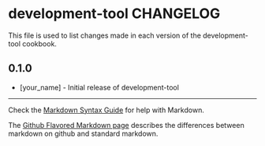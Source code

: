 development-tool CHANGELOG
==========================

This file is used to list changes made in each version of the development-tool cookbook.

0.1.0
-----
- [your_name] - Initial release of development-tool

- - -
Check the [Markdown Syntax Guide](http://daringfireball.net/projects/markdown/syntax) for help with Markdown.

The [Github Flavored Markdown page](http://github.github.com/github-flavored-markdown/) describes the differences between markdown on github and standard markdown.
